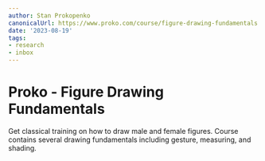 ```yaml
---
author: Stan Prokopenko
canonicalUrl: https://www.proko.com/course/figure-drawing-fundamentals
date: '2023-08-19'
tags:
- research
- inbox
---
```


# Proko - Figure Drawing Fundamentals

Get classical training on how to draw male and female figures. Course contains several drawing fundamentals including gesture, measuring, and shading.